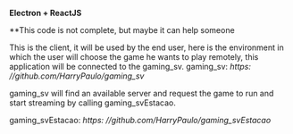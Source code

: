 **Electron + ReactJS**

**This code is not complete, but maybe it can help someone

This is the client, it will be used by the end user, here is the environment in which the user will choose the game he wants to play remotely, this application will be connected to the gaming_sv.
gaming_sv: *https: //github.com/HarryPaulo/gaming_sv*

gaming_sv will find an available server and request the game to run and start streaming by calling gaming_svEstacao.

gaming_svEstacao: *https: //github.com/HarryPaulo/gaming_svEstacao*
